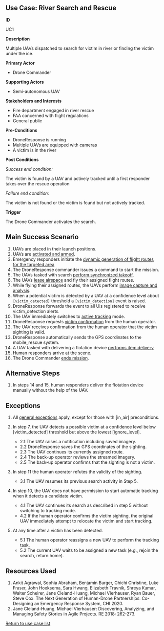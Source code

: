## Use Case: River Search and Rescue 

**ID**

UC1

**Description**

Multiple UAVs dispatched to search for victim in river or finding the victim under the ice.

**Primary Actor**

- Drone Commander

**Supporting Actors**

- Semi-autonomous UAV

**Stakeholders and Interests**

- Fire department engaged in river rescue
- FAA concerned with flight regulations
- General public

**Pre-Conditions**

- DroneResponse is running
- Multiple UAVs are equipped with cameras
- A victim is in the river

**Post Conditions**

_Success end condition:_

The victim is found by a UAV and actively tracked until a first responder takes over the rescue operation

_Failure end condition:_

The victim is not found or the victim is found but not actively tracked.

**Trigger**

The Drone Commander activates the search.

## Main Success Scenario

1. UAVs are placed in their launch positions.
2. UAVs are [activated and armed](../supporting/ActivateAndArm.md).
3. Emergency responders initiate the [dynamic generation of flight routes for the targeted area](../supporting/AreaFlightRouteCoverage.md).
4. The DroneResponse commander issues a command to start the mission.
5. The UAVs tasked with search [perform synchronized takeoff](../supporting/SynchronizedTakeoff.md).
6. The UAVs [lease airspace](../supporting/LeaseAirspace.md) and fly their assigned flight routes.
7. While flying their assigned routes, the UAVs perform [image capture and analysis](../supporting/ImageCaptureAndAnalysis.md).
8. When a potential victim is detected by a UAV at a confidence level about `[victim_detected]` threshold a `[victim_detection]` event is raised.
9. DroneResponse forwards the event to all UIs registered to receive victim_detection alerts.
10. The UAV immediately switches to [active tracking](../supporting/ActiveTracking.md) mode.
11. DroneResponse requests [victim confirmation](../supporting/VictimConfirmation.md) from the human operator.
12. The UAV receives confirmation from the human operator that the victim sighting is valid.
13. DroneResponse automatically sends the GPS coordinates to the mobile_rescue system.
14. A UAV tasked with delivering a flotation device  [performs item delivery](ItemDelivery.md)
15. Human responders arrive at the scene.
16. The Drone Commander [ends mission](../supporting/EndMission.md).

## Alternative Steps 

1. In steps 14 and 15, human responders deliver the flotation device manually without the help of the UAV. 

## Exceptions

1. All [general exceptions](../../README.md#GeneralExceptions) apply, except for those with [in_air] preconditions.

2. In step 7, the UAV detects a possible victim at a confidence level below [victim_detected] threshold but above the lowest [ignore_level].
   * 2.1 The UAV raises a notification including saved imagery.
   * 2.2 DroneResponse saves the GPS coordinates of the sighting.
   * 2.3 The UAV continues its currently assigned route.
   * 2.4 The back-up operator reviews the streamed imagery.
   * 2.5 The back-up operator confirms that the sighting is not a victim.

3. In step 11 the human operator refutes the validity of the sighting.
   * 3.1 The UAV resumes its previous search activity in Step 5.
   
4. In step 10, the UAV does not have permission to start automatic tracking when it detects a candidate victim.
   * 4.1 The UAV continues its search as described in step 5 without switching to tracking mode.
   * 4.2 If the human operator confirms the victim sighting, the original UAV immediately attempt to relocate the victim and start tracking.
   
5. At any time after a victim has been detected.
   * 5.1 The human operator reassigns a new UAV to perform the tracking task.
   * 5.2 The current UAV waits to be assigned a new task (e.g., rejoin the search, return home).


## Resources Used

1. Ankit Agrawal, Sophia Abraham, Benjamin Burger, Chichi Christine, Luke Fraser, John Hoeksema, Sara Hwang, Elizabeth Travnik, Shreya Kumar, Walter Scheirer, Jane Cleland-Huang, Michael Vierhauser, Ryan Bauer, Steve Cox: The Next Generation of Human-Drone Partnerships: Co-Designing an Emergency Response System, CHI 2020.
2. Jane Cleland-Huang, Michael Vierhauser: Discovering, Analyzing, and Managing Safety Stories in Agile Projects. RE 2018: 262-273.

[Return to use case list](../../README.md) 
